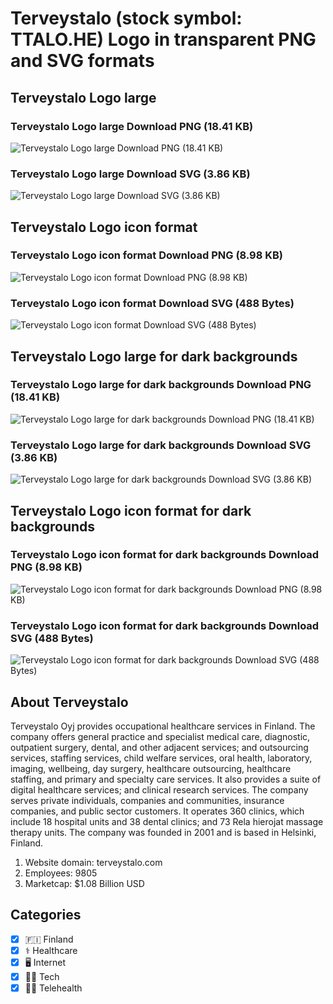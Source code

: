 # Terveystalo (stock symbol: TTALO.HE) Logo in transparent PNG and SVG formats

## Terveystalo Logo large

### Terveystalo Logo large Download PNG (18.41 KB)

![Terveystalo Logo large Download PNG (18.41 KB)](/img/orig/TTALO.HE_BIG-c6018e4c.png)

### Terveystalo Logo large Download SVG (3.86 KB)

![Terveystalo Logo large Download SVG (3.86 KB)](/img/orig/TTALO.HE_BIG-5f6cdb42.svg)

## Terveystalo Logo icon format

### Terveystalo Logo icon format Download PNG (8.98 KB)

![Terveystalo Logo icon format Download PNG (8.98 KB)](/img/orig/TTALO.HE-31f51291.png)

### Terveystalo Logo icon format Download SVG (488 Bytes)

![Terveystalo Logo icon format Download SVG (488 Bytes)](/img/orig/TTALO.HE-9d86976a.svg)

## Terveystalo Logo large for dark backgrounds

### Terveystalo Logo large for dark backgrounds Download PNG (18.41 KB)

![Terveystalo Logo large for dark backgrounds Download PNG (18.41 KB)](/img/orig/TTALO.HE_BIG.D-7fbf8f83.png)

### Terveystalo Logo large for dark backgrounds Download SVG (3.86 KB)

![Terveystalo Logo large for dark backgrounds Download SVG (3.86 KB)](/img/orig/TTALO.HE_BIG.D-11a1c3a2.svg)

## Terveystalo Logo icon format for dark backgrounds

### Terveystalo Logo icon format for dark backgrounds Download PNG (8.98 KB)

![Terveystalo Logo icon format for dark backgrounds Download PNG (8.98 KB)](/img/orig/TTALO.HE.D-d8409e58.png)

### Terveystalo Logo icon format for dark backgrounds Download SVG (488 Bytes)

![Terveystalo Logo icon format for dark backgrounds Download SVG (488 Bytes)](/img/orig/TTALO.HE.D-d26f25c1.svg)

## About Terveystalo

Terveystalo Oyj provides occupational healthcare services in Finland. The company offers general practice and specialist medical care, diagnostic, outpatient surgery, dental, and other adjacent services; and outsourcing services, staffing services, child welfare services, oral health, laboratory, imaging, wellbeing, day surgery, healthcare outsourcing, healthcare staffing, and primary and specialty care services. It also provides a suite of digital healthcare services; and clinical research services. The company serves private individuals, companies and communities, insurance companies, and public sector customers. It operates 360 clinics, which include 18 hospital units and 38 dental clinics; and 73 Rela hierojat massage therapy units. The company was founded in 2001 and is based in Helsinki, Finland.

1. Website domain: terveystalo.com
2. Employees: 9805
3. Marketcap: $1.08 Billion USD


## Categories
- [x] 🇫🇮 Finland
- [x] ⚕️ Healthcare
- [x] 🖥️ Internet
- [x] 👩‍💻 Tech
- [x] 👨‍⚕️ Telehealth
